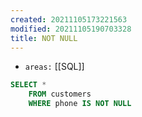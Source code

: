 ```yaml
---
created: 20211105173221563
modified: 20211105190703328
title: NOT NULL
---
```


- `areas:` [[SQL]]

```sql
SELECT *
    FROM customers
    WHERE phone IS NOT NULL
```
